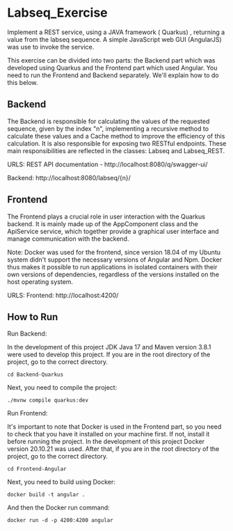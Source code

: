 # Labseq_Exercise
Implement a REST service, using a JAVA framework ( Quarkus) , returning a value from the labseq sequence.
A simple JavaScript web GUI (AngularJS) was use to invoke the service.

This exercise can be divided into two parts: the Backend part which was developed using Quarkus and the Frontend part which used Angular.
You need to run the Frontend and Backend separately. We'll explain how to do this below.

Backend
---------------------
The Backend is responsible for calculating the values of the requested sequence, given by the index "n", implementing a recursive method 
to calculate these values and a Cache method to improve the efficiency of this calculation. It is also responsible for exposing two RESTful endpoints.
These main responsibilities are reflected in the classes: Labseq and Labseq_REST.

URLS:
REST API documentation - http://localhost:8080/q/swagger-ui/

Backend: http://localhost:8080/labseq/{n}/

Frontend
--------------------
The Frontend plays a crucial role in user interaction with the Quarkus backend. It is mainly made up of the AppComponent class and the ApiService 
service, which together provide a graphical user interface and manage communication with the backend.

Note: Docker was used for the frontend, since version 18.04 of my Ubuntu system didn't support the necessary versions of Angular and Npm. Docker thus makes it possible to run applications in isolated containers with their own versions of dependencies, regardless of the versions installed on the host operating system.

URLS:
Frontend: http://localhost:4200/

How to Run 
--------------------
Run Backend:

In the development of this project JDK Java 17 and Maven version 3.8.1 were used to develop this project.
If you are in the root directory of the project, go to the correct directory.

```
cd Backend-Quarkus
```
Next, you need to compile the project:

```
./mvnw compile quarkus:dev
```

Run Frontend:

It's important to note that Docker is used in the Frontend part, so you need to check that you have it installed on your machine first. 
If not, install it before running the project. In the development of this project Docker version 20.10.21 was used.
After that, if you are in the root directory of the project, go to the correct directory.

```
cd Frontend-Angular
```
Next, you need to build using Docker:

```
docker build -t angular .
```
And then the Docker run command:

```
docker run -d -p 4200:4200 angular

```
